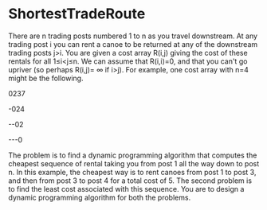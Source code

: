 # ShortestTradeRoute
There are n trading posts numbered 1 to n as you travel downstream. 
At any trading post i you can rent a canoe to be returned at any of the downstream trading posts j>i. 
You are given a cost array R(i,j) giving the cost of these rentals for all 1≤i<j≤n. 
We can assume that R(i,i)=0, and that you can't go upriver (so perhaps R(i,j)= ∞ if i>j).
For example, one cost array with n=4 might be the following.

0237

-024

--02

---0

The problem is to find a dynamic programming algorithm that computes the cheapest sequence of rental taking you from post 1 all the way down to post n. 
In this example, the cheapest way is to rent canoes from post 1 to post 3, and then from post 3 to post 4 for a total cost of 5. 
The second problem is to find the least cost associated with this sequence. 
You are to design a dynamic programming algorithm for both the problems.
